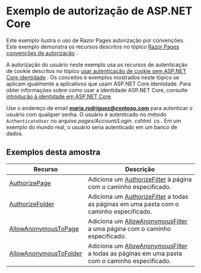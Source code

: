 # <a name="aspnet-core-authorization-sample"></a>Exemplo de autorização de ASP.NET Core

Este exemplo ilustra o uso de Razor Pages autorização por convenções. Este exemplo demonstra os recursos descritos no tópico [Razor Pages convenções de autorização](https://docs.microsoft.com/aspnet/core/security/authorization/razor-pages-authorization) .

A autorização do usuário neste exemplo usa os recursos de autenticação de cookie descritos no tópico [usar autenticação de cookie sem ASP.NET Core identidade](https://docs.microsoft.com/aspnet/core/security/authentication/cookie) . Os conceitos e exemplos mostrados neste tópico se aplicam igualmente a aplicativos que usam ASP.NET Core identidade. Para obter informações sobre como usar a identidade ASP.NET Core, consulte [introdução à identidade em ASP.NET Core](https://docs.microsoft.com/aspnet/core/security/authentication/identity).

Use o endereço de email **maria.rodriguez@contoso.com** para autenticar o usuário com qualquer senha. O usuário é autenticado no método `AuthenticateUser` no arquivo *pages/Account/Login. cshtml. cs* . Em um exemplo do mundo real, o usuário seria autenticado em um banco de dados.

## <a name="examples-in-this-sample"></a>Exemplos desta amostra

| Recurso | Descrição |
| --- | --- |
| [AuthorizePage](https://docs.microsoft.com/dotnet/api/microsoft.extensions.dependencyinjection.pageconventioncollectionextensions.authorizepage) | Adiciona um [AuthorizeFilter](https://docs.microsoft.com/dotnet/api/microsoft.aspnetcore.mvc.authorization.authorizefilter) à página com o caminho especificado. |
| [AuthorizeFolder](https://docs.microsoft.com/dotnet/api/microsoft.extensions.dependencyinjection.pageconventioncollectionextensions.authorizefolder) | Adiciona um [AuthorizeFilter](https://docs.microsoft.com/dotnet/api/microsoft.aspnetcore.mvc.authorization.authorizefilter) a todas as páginas em uma pasta com o caminho especificado. |
| [AllowAnonymousToPage](https://docs.microsoft.com/dotnet/api/microsoft.extensions.dependencyinjection.pageconventioncollectionextensions.allowanonymoustopage) | Adiciona um [AllowAnonymousFilter](https://docs.microsoft.com/dotnet/api/microsoft.aspnetcore.mvc.authorization.allowanonymousfilter) a uma página com o caminho especificado. |
| [AllowAnonymousToFolder](https://docs.microsoft.com/dotnet/api/microsoft.extensions.dependencyinjection.pageconventioncollectionextensions.allowanonymoustofolder) | Adiciona um [AllowAnonymousFilter](https://docs.microsoft.com/dotnet/api/microsoft.aspnetcore.mvc.authorization.allowanonymousfilter) a todas as páginas em uma pasta com o caminho especificado. |
